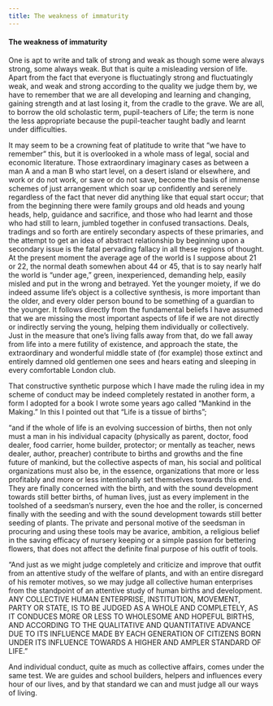 ```yaml
---
title: The weakness of immaturity
---
```

#### The weakness of immaturity

One is apt to write and talk of strong and weak as though some were
always strong, some always weak. But that is quite a misleading version
of life. Apart from the fact that everyone is fluctuatingly strong and
fluctuatingly weak, and weak and strong according to the quality we
judge them by, we have to remember that we are all developing and
learning and changing, gaining strength and at last losing it, from the
cradle to the grave. We are all, to borrow the old scholastic term,
pupil-teachers of Life; the term is none the less appropriate because
the pupil-teacher taught badly and learnt under difficulties.

It may seem to be a crowning feat of platitude to write that “we have to
remember” this, but it is overlooked in a whole mass of legal, social
and economic literature. Those extraordinary imaginary cases as between
a man A and a man B who start level, on a desert island or elsewhere,
and work or do not work, or save or do not save, become the basis of
immense schemes of just arrangement which soar up confidently and
serenely regardless of the fact that never did anything like that equal
start occur; that from the beginning there were family groups and old
heads and young heads, help, guidance and sacrifice, and those who had
learnt and those who had still to learn, jumbled together in confused
transactions. Deals, tradings and so forth are entirely secondary
aspects of these primaries, and the attempt to get an idea of abstract
relationship by beginning upon a secondary issue is the fatal pervading
fallacy in all these regions of thought. At the present moment the
average age of the world is I suppose about 21 or 22, the normal death
somewhen about 44 or 45, that is to say nearly half the world is “under
age,” green, inexperienced, demanding help, easily misled and put in the
wrong and betrayed. Yet the younger moiety, if we do indeed assume
life’s object is a collective synthesis, is more important than the
older, and every older person bound to be something of a guardian to the
younger. It follows directly from the fundamental beliefs I have assumed
that we are missing the most important aspects of life if we are not
directly or indirectly serving the young, helping them individually or
collectively. Just in the measure that one’s living falls away from
that, do we fall away from life into a mere futility of existence, and
approach the state, the extraordinary and wonderful middle state of (for
example) those extinct and entirely damned old gentlemen one sees and
hears eating and sleeping in every comfortable London club.

That constructive synthetic purpose which I have made the ruling idea in
my scheme of conduct may be indeed completely restated in another form,
a form I adopted for a book I wrote some years ago called “Mankind in
the Making.” In this I pointed out that “Life is a tissue of births”;

“and if the whole of life is an evolving succession of births, then not
only must a man in his individual capacity (physically as parent,
doctor, food dealer, food carrier, home builder, protector; or mentally
as teacher, news dealer, author, preacher) contribute to births and
growths and the fine future of mankind, but the collective aspects of
man, his social and political organizations must also be, in the
essence, organizations that more or less profitably and more or less
intentionally set themselves towards this end. They are finally
concerned with the birth, and with the sound development towards still
better births, of human lives, just as every implement in the toolshed
of a seedsman’s nursery, even the hoe and the roller, is concerned
finally with the seeding and with the sound development towards still
better seeding of plants. The private and personal motive of the
seedsman in procuring and using these tools may be avarice, ambition, a
religious belief in the saving efficacy of nursery keeping or a simple
passion for bettering flowers, that does not affect the definite final
purpose of his outfit of tools.

“And just as we might judge completely and criticize and improve that
outfit from an attentive study of the welfare of plants, and with an
entire disregard of his remoter motives, so we may judge all collective
human enterprises from the standpoint of an attentive study of human
births and development. ANY COLLECTIVE HUMAN ENTERPRISE, INSTITUTION,
MOVEMENT, PARTY OR STATE, IS TO BE JUDGED AS A WHOLE AND COMPLETELY, AS
IT CONDUCES MORE OR LESS TO WHOLESOME AND HOPEFUL BIRTHS, AND ACCORDING
TO THE QUALITATIVE AND QUANTITATIVE ADVANCE DUE TO ITS INFLUENCE MADE BY
EACH GENERATION OF CITIZENS BORN UNDER ITS INFLUENCE TOWARDS A HIGHER
AND AMPLER STANDARD OF LIFE.”

And individual conduct, quite as much as collective affairs, comes under
the same test. We are guides and school builders, helpers and influences
every hour of our lives, and by that standard we can and must judge all
our ways of living.
